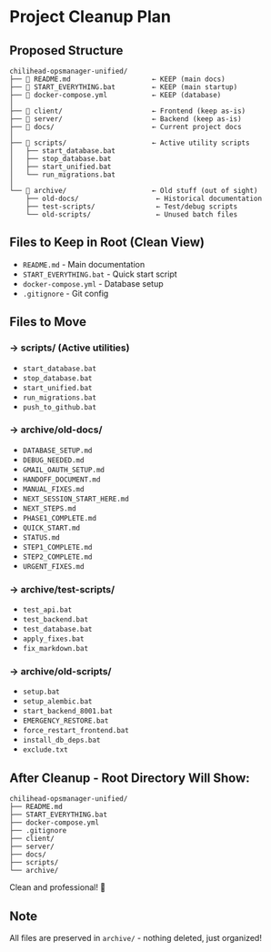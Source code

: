 # Project Cleanup Plan

## Proposed Structure

```
chilihead-opsmanager-unified/
├── 📄 README.md                    ← KEEP (main docs)
├── 🚀 START_EVERYTHING.bat         ← KEEP (main startup)
├── 🐳 docker-compose.yml           ← KEEP (database)
│
├── 📁 client/                      ← Frontend (keep as-is)
├── 📁 server/                      ← Backend (keep as-is)
├── 📁 docs/                        ← Current project docs
│
├── 📁 scripts/                     ← Active utility scripts
│   ├── start_database.bat
│   ├── stop_database.bat
│   ├── start_unified.bat
│   └── run_migrations.bat
│
└── 📁 archive/                     ← Old stuff (out of sight)
    ├── old-docs/                   ← Historical documentation
    ├── test-scripts/               ← Test/debug scripts
    └── old-scripts/                ← Unused batch files
```

## Files to Keep in Root (Clean View)
- `README.md` - Main documentation
- `START_EVERYTHING.bat` - Quick start script
- `docker-compose.yml` - Database setup
- `.gitignore` - Git config

## Files to Move

### → scripts/ (Active utilities)
- `start_database.bat`
- `stop_database.bat`
- `start_unified.bat`
- `run_migrations.bat`
- `push_to_github.bat`

### → archive/old-docs/
- `DATABASE_SETUP.md`
- `DEBUG_NEEDED.md`
- `GMAIL_OAUTH_SETUP.md`
- `HANDOFF_DOCUMENT.md`
- `MANUAL_FIXES.md`
- `NEXT_SESSION_START_HERE.md`
- `NEXT_STEPS.md`
- `PHASE1_COMPLETE.md`
- `QUICK_START.md`
- `STATUS.md`
- `STEP1_COMPLETE.md`
- `STEP2_COMPLETE.md`
- `URGENT_FIXES.md`

### → archive/test-scripts/
- `test_api.bat`
- `test_backend.bat`
- `test_database.bat`
- `apply_fixes.bat`
- `fix_markdown.bat`

### → archive/old-scripts/
- `setup.bat`
- `setup_alembic.bat`
- `start_backend_8001.bat`
- `EMERGENCY_RESTORE.bat`
- `force_restart_frontend.bat`
- `install_db_deps.bat`
- `exclude.txt`

## After Cleanup - Root Directory Will Show:
```
chilihead-opsmanager-unified/
├── README.md
├── START_EVERYTHING.bat
├── docker-compose.yml
├── .gitignore
├── client/
├── server/
├── docs/
├── scripts/
└── archive/
```

Clean and professional! 🎯

## Note
All files are preserved in `archive/` - nothing deleted, just organized!
